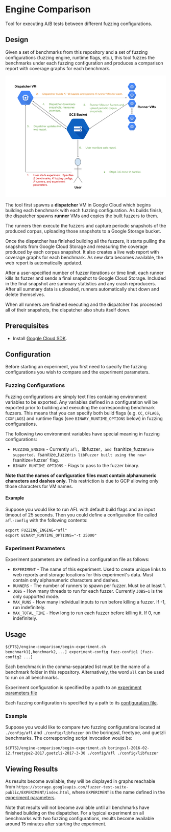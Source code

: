 # Engine Comparison

Tool for executing A/B tests between different fuzzing configurations.

## Design

Given a set of benchmarks from this repository and a set of fuzzing
configurations (fuzzing engine, runtime flags, etc.), this tool fuzzes the
benchmarks under each fuzzing configuration and produces a comparison report
with coverage graphs for each benchmark.

![diagram](../docs/images/ab-design.png?raw=true)

The tool first spawns a **dispatcher** VM in Google Cloud which begins building
each benchmark with each fuzzing configuration.  As builds finish, the
dispatcher spawns **runner** VMs and copies the built fuzzers to them.

The runners then execute the fuzzers and capture periodic snapshots of the
produced corpus, uploading those snapshots to a Google Storage bucket.

Once the dispatcher has finished building all the fuzzers, it starts pulling the
snapshots from Google Cloud Storage and measuring the coverage produced by each
corpus snapshot.  It also creates a live web report with coverage graphs for
each benchmark.  As new data becomes available, the web report is automatically
updated.

After a user-specified number of fuzzer iterations or time limit, each runner
kills its fuzzer and sends a final snapshot to Google Cloud Storage.  Included
in the final snapshot are summary statistics and any crash reproducers.  After
all summary data is uploaded, runners automatically shut down and delete
themselves.

When all runners are finished executing and the dispatcher has processed all of
their snapshots, the dispatcher also shuts itself down.

## Prerequisites

- Install [Google Cloud SDK](https://cloud.google.com/sdk/downloads).

## Configuration

Before starting an experiment, you first need to specify the fuzzing
configurations you wish to compare and the experiment parameters.

### Fuzzing Configurations

Fuzzing configurations are simply text files containing environment variables to
be exported.  Any variables defined in a configuration will be exported prior to
building and executing the corresponding benchmark fuzzers.  This means that you
can specify both build flags (e.g. `CC`, `CFLAGS`, `CXXFLAGS`) and runtime flags
(see `BINARY_RUNTIME_OPTIONS` below) in fuzzing configurations.

The following two environment variables have special meaning in fuzzing
configurations:

- `FUZZING_ENGINE` - Currently `afl, `libfuzzer`, and `fsanitize_fuzzer` are
  supported.  `fsanitize_fuzzer` is libFuzzer built using the new
  `-fsanitize=fuzzer` flag.
- `BINARY_RUNTIME_OPTIONS` - Flags to pass to the fuzzer binary.

**Note that the names of configuration files must contain alphanumeric
characters and dashes only.**  This restriction is due to GCP allowing only
those characters for VM names.

#### Example

Suppose you would like to run AFL with default build flags and an input timeout
of 25 seconds.  Then you could define a configuration file called `afl-config`
with the following contents:
```
export FUZZING_ENGINE="afl"
export BINARY_RUNTIME_OPTIONS="-t 25000"
```

### Experiment Parameters

Experiment parameters are defined in a configuration file as follows:

- `EXPERIMENT` - The name of this experiment.  Used to create unique links to
  web reports and storage locations for this experiment's data.  Must contain
  only alphanumeric characters and dashes.
- `RUNNERS` - The number of runners to spawn per fuzzer.  Must be at least 1.
- `JOBS` - How many threads to run for each fuzzer.  Currently `JOBS=1` is the
  only supported mode.
- `MAX_RUNS` - How many individual inputs to run before killing a fuzzer. If
  -1, run indefinitely.
- `MAX_TOTAL_TIME` - How long to run each fuzzer before killing it.  If 0, run
  indefinitely.

## Usage

```shell
${FTS}/engine-comparison/begin-experiment.sh benchmark1[,benchmark2,...] experiment-config fuzz-config1 [fuzz-config2 ...]
```

Each benchmark in the comma-separated list must be the name of a benchmark
folder in this repository.  Alternatively, the word `all` can be used to run on
all benchmarks.

Experiment configuration is specified by a path to an
[experiment parameters file](#experiment-parameters)

Each fuzzing configuration is specified by a path to its
[configuration file](#fuzzing-configurations).

### Example

Suppose you would like to compare two fuzzing configurations located at
`./config/afl` and `./config/libfuzzer` on the boringssl, freetype, and guetzli
benchmarks.  The corresponding script invocation would be:

```shell
${FTS}/engine-comparison/begin-experiment.sh boringssl-2016-02-12,freetype2-2017,guetzli-2017-3-30 ./config/afl ./config/libfuzzer
```

## Viewing Results

As results become available, they will be displayed in graphs reachable from
`https://storage.googleapis.com/fuzzer-test-suite-public/EXPERIMENT/index.html`,
where `EXPERIMENT` is the name defined in the [experiment
parameters](#experiment-parameters).

Note that results will not become available until all benchmarks have finished
building on the dispatcher.  For a typical experiment on all benchmarks with two
fuzzing configurations, results become available around 15 minutes after
starting the experiment.

